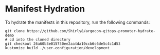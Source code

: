 # Manifest Hydration

To hydrate the manifests in this repository, run the following commands:

```shell
git clone https://github.com/Shirly8/argocon-gitops-promoter-hydrate-demo
# cd into the cloned directory
git checkout 26a60b3e015750ee2aa4da10ccb6c6de5c4c1d53
kustomize build ./user-configuration/development
```
